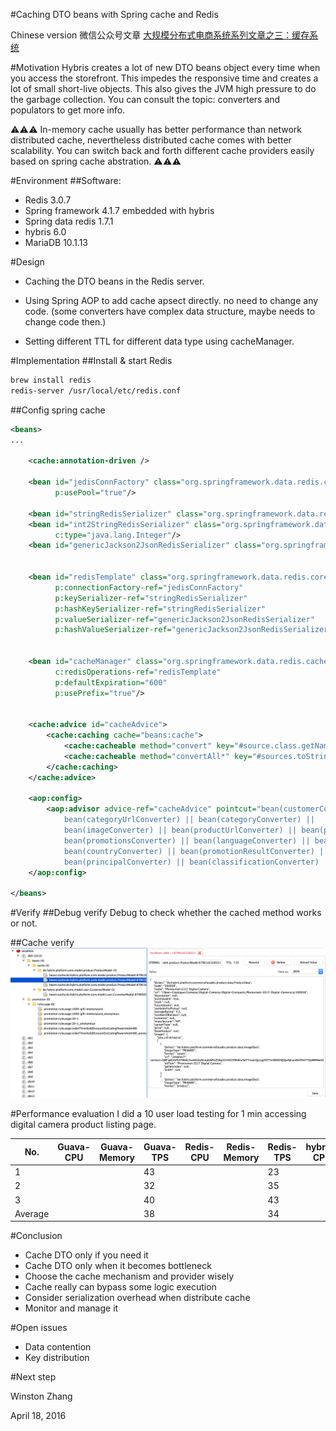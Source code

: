 #Caching DTO beans with Spring cache and Redis

Chinese version 微信公众号文章
[大规模分布式电商系统系列文章之三：缓存系统](http://mp.weixin.qq.com/s?__biz=MzA3ODEwOTYwMQ==&mid=2649130586&idx=1&sn=7715595e6501cf7694a071be218fd6c5&scene=23&srcid=0422npkLmFuRB4hZbVQ0pK9Q#rd)

#Motivation
Hybris creates a lot of new DTO beans object every time when you access the storefront.
This impedes the responsive time and creates a lot of small short-live objects. 
This also gives the JVM high pressure to do the garbage collection.
You can consult the topic: converters and populators to get more info.

:warning::warning::warning: 
In-memory cache usually has better performance than network distributed cache, nevertheless distributed cache comes with better scalability. You can switch back and forth different cache providers easily based on spring cache abstration.
:warning::warning::warning:

#Environment
##Software:
- Redis 3.0.7
- Spring framework 4.1.7 embedded with hybris
- Spring data redis 1.7.1
- hybris 6.0
- MariaDB 10.1.13

#Design
- Caching the DTO beans in the Redis server.

- Using Spring AOP to add cache apsect directly. no need to change any code. (some converters have complex data structure, maybe needs to change code then.)

- Setting different TTL for different data type using cacheManager.

#Implementation
##Install & start Redis
```bash
brew install redis
redis-server /usr/local/etc/redis.conf
```

##Config spring cache
```xml
<beans>
...

    <cache:annotation-driven />

    <bean id="jedisConnFactory" class="org.springframework.data.redis.connection.jedis.JedisConnectionFactory"
          p:usePool="true"/>

    <bean id="stringRedisSerializer" class="org.springframework.data.redis.serializer.StringRedisSerializer"/>
    <bean id="int2StringRedisSerializer" class="org.springframework.data.redis.serializer.GenericToStringSerializer"
          c:type="java.lang.Integer"/>
    <bean id="genericJackson2JsonRedisSerializer" class="org.springframework.data.redis.serializer.GenericJackson2JsonRedisSerializer"/>


    <bean id="redisTemplate" class="org.springframework.data.redis.core.RedisTemplate"
          p:connectionFactory-ref="jedisConnFactory"
          p:keySerializer-ref="stringRedisSerializer"
          p:hashKeySerializer-ref="stringRedisSerializer"
          p:valueSerializer-ref="genericJackson2JsonRedisSerializer"
          p:hashValueSerializer-ref="genericJackson2JsonRedisSerializer"/>


    <bean id="cacheManager" class="org.springframework.data.redis.cache.RedisCacheManager"
          c:redisOperations-ref="redisTemplate"
          p:defaultExpiration="600"
          p:usePrefix="true"/>


    <cache:advice id="cacheAdvice">
        <cache:caching cache="beans:cache">
            <cache:cacheable method="convert" key="#source.class.getName().concat(':').concat(#source.toString())"/>
            <cache:cacheable method="convertAll*" key="#sources.toString()" unless="#result == null"/>
        </cache:caching>
    </cache:advice>

    <aop:config>
        <aop:advisor advice-ref="cacheAdvice" pointcut="bean(customerConverter) || bean(productConverter) ||
            bean(categoryUrlConverter) || bean(categoryConverter) ||
            bean(imageConverter) || bean(productUrlConverter) || bean(productReferenceConverter) ||
            bean(promotionsConverter) || bean(languageConverter) || bean(currencyConverter) ||
            bean(countryConverter) || bean(promotionResultConverter) || bean(customerReviewConverter) ||
            bean(principalConverter) || bean(classificationConverter) || bean(featureConverter)"/>
    </aop:config>
    
</beans>
```

#Verify
##Debug verify
Debug to check whether the cached method works or not.

##Cache verify
![DTO beans cached in Redis](images/DTO_cache_redis.png)

#Performance evaluation
I did a 10 user load testing for 1 min accessing digital camera product listing page.

| No. | Guava-CPU | Guava-Memory | Guava-TPS | Redis-CPU | Redis-Memory | Redis-TPS | hybris-CPU | hybris-Memory | hybris-TPS | 
| --- | --- | --- | --- | --- | --- | --- | --- | --- | --- |
| 1 |  |  | 43 |  |  | 23 |  |  | 34 |
| 2 |  |  | 32 |  |  | 35 |  |  | 41 |
| 3 |  |  | 40 |  |  | 43 |  |  | 42 |
| Average |  |  | 38 |  |  | 34 |  |  | 39 |

#Conclusion
- Cache DTO only if you need it
- Cache DTO only when it becomes bottleneck
- Choose the cache mechanism and provider wisely
- Cache really can bypass some logic execution
- Consider serialization overhead when distribute cache
- Monitor and manage it

#Open issues
- Data contention
- Key distribution


#Next step

Winston Zhang

April 18, 2016
